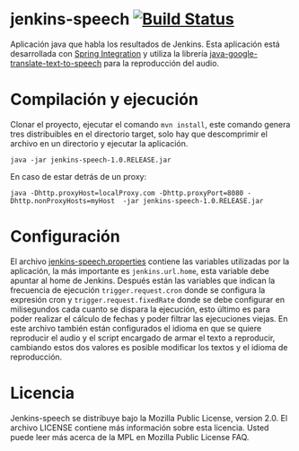jenkins-speech [![Build Status](https://api.travis-ci.org/parivero/jenkins-speech.png?branch=master)](http://travis-ci.org/parivero/jenkins-speech)
==============
Aplicación java que habla los resultados de Jenkins. Esta aplicación está desarrollada con [Spring Integration](http://www.springsource.org/spring-integration) y utiliza la librería [java-google-translate-text-to-speech](http://code.google.com/p/java-google-translate-text-to-speech/) para la reproducción del audio.

Compilación y ejecución
=======================
Clonar el proyecto, ejecutar el comando `mvn install`, este comando genera tres distribuibles en el directorio target, solo hay que descomprimir el archivo en un directorio y ejecutar la aplicación.
```
java -jar jenkins-speech-1.0.RELEASE.jar
```
En caso de estar detrás de un proxy:
```
java -Dhttp.proxyHost=localProxy.com -Dhttp.proxyPort=8080 -Dhttp.nonProxyHosts=myHost  -jar jenkins-speech-1.0.RELEASE.jar
```
Configuración
=============
El archivo [jenkins-speech.properties](https://github.com/parivero/jenkins-speech/blob/master/src/main/resources/jenkins-speech.properties) contiene las variables utilizadas por la aplicación, la más importante es `jenkins.url.home`, esta variable debe apuntar al home de Jenkins. Después están las variables que indican la frecuencia de ejecución `trigger.request.cron` donde se configura la expresión cron y `trigger.request.fixedRate` donde se debe configurar en milisegundos cada cuanto se dispara la ejecución, esto último es para poder realizar el cálculo de fechas y poder filtrar las ejecuciones viejas. En este archivo también están configurados el idioma en que se quiere reproducir el audio y el script encargado de armar el texto a reproducir, cambiando estos dos valores es posible modificar los textos y el idioma de reproducción.


Licencia
=============
Jenkins-speech se distribuye bajo la Mozilla Public License, version 2.0. El archivo LICENSE contiene más información sobre esta licencia. Usted puede leer más acerca de la MPL en Mozilla Public License FAQ.
